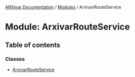 [ARXivar Documentation](../README.md) / [Modules](../modules.md) / ArxivarRouteService

# Module: ArxivarRouteService

## Table of contents

### Classes

- [ArxivarRouteService](../classes/ArxivarRouteService.ArxivarRouteService.md)
